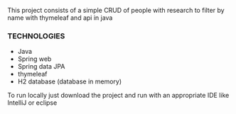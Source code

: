 
This project consists of a simple CRUD of people with research to filter by name with thymeleaf and api in java

### TECHNOLOGIES
- Java
- Spring web
- Spring data JPA
- thymeleaf
- H2 database (database in memory)

To run locally just download the project and run with an appropriate IDE like IntelliJ or eclipse
